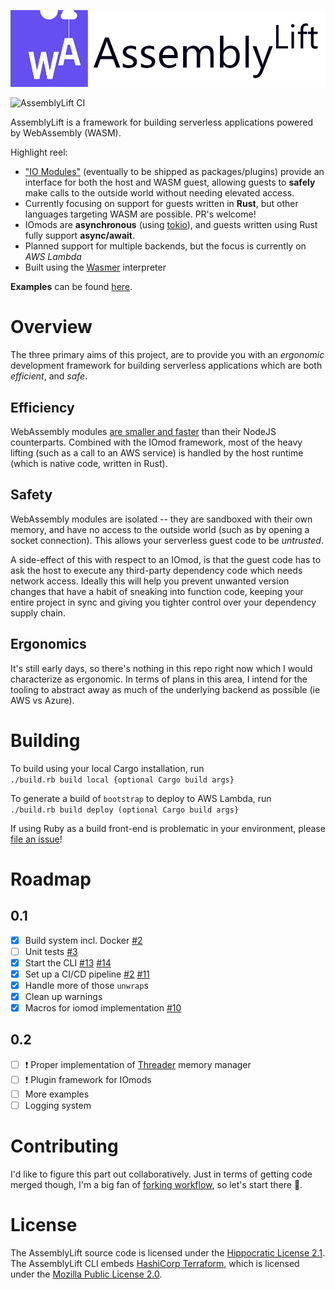 <p align="center">
  <img width="600" src="./docs/AssemblyLift_logo_with_text.png">
</p>

![AssemblyLift CI](https://github.com/akkoro/assemblylift/workflows/AssemblyLift%20CI/badge.svg)

AssemblyLift is a framework for building serverless applications powered by WebAssembly (WASM).

Highlight reel:

- ["IO Modules"](backends/aws-lambda/iomod) (eventually to be shipped as packages/plugins) provide an interface for both the host and WASM guest,
  allowing guests to **safely** make calls to the outside world without needing elevated access.
- Currently focusing on support for guests written in **Rust**, but other languages targeting WASM are possible. PR's welcome!
- IOmods are **asynchronous** (using [tokio](https://github.com/tokio-rs/tokio)), and guests written using Rust fully support **async/await**.
- Planned support for multiple backends, but the focus is currently on _AWS Lambda_
- Built using the [Wasmer](https://wasmer.io) interpreter

**Examples** can be found [here](/examples).

# Overview

The three primary aims of this project, are to provide you with an _ergonomic_ development framework for building serverless applications
which are both _efficient_, and _safe_.

## Efficiency

WebAssembly modules [are smaller and faster](https://medium.com/@OPTASY.com/webassembly-vs-javascript-is-wasm-faster-than-js-when-does-javascript-perform-better-db86d2ecf2cc)
than their NodeJS counterparts. Combined with the IOmod framework, most of the heavy lifting (such as a call to an AWS
service) is handled by the host runtime (which is native code, written in Rust).

## Safety

WebAssembly modules are isolated -- they are sandboxed with their own memory, and have no access to the outside world
(such as by opening a socket connection). This allows your serverless guest code to be _untrusted_.

A side-effect of this with respect to an IOmod, is that the guest code has to ask the host to execute
any third-party dependency code which needs network access. Ideally this will help you prevent unwanted version changes that
have a habit of sneaking into function code, keeping your entire project in sync and giving you tighter control over
your dependency supply chain.

## Ergonomics

It's still early days, so there's nothing in this repo right now which I would characterize as ergonomic. In terms of
plans in this area, I intend for the tooling to abstract away as much of the underlying backend as possible (ie AWS vs Azure).

# Building

To build using your local Cargo installation, run  
`./build.rb build local {optional Cargo build args}`

To generate a build of `bootstrap` to deploy to AWS Lambda, run  
`./build.rb build deploy (optional Cargo build args}`

If using Ruby as a build front-end is problematic in your environment, please [file an issue](https://github.com/akkoro/assemblylift/issues/new?labels=bug)!

# Roadmap

## 0.1

- [x] Build system incl. Docker [#2](https://github.com/akkoro/assemblylift/issues/2)
- [ ] Unit tests [#3](https://github.com/akkoro/assemblylift/issues/3)
- [x] Start the CLI [#13](https://github.com/akkoro/assemblylift/pull/13) [#14](https://github.com/akkoro/assemblylift/issues/14)
- [x] Set up a CI/CD pipeline [#2](https://github.com/akkoro/assemblylift/issues/2) [#11](https://github.com/akkoro/assemblylift/pull/11)
- [x] Handle more of those `unwrap`s
- [x] Clean up warnings
- [x] Macros for iomod implementation [#10](https://github.com/akkoro/assemblylift/pull/10)

## 0.2

- [ ] ❗ Proper implementation of [Threader](/core/event/src/threader.rs) memory manager
- [ ] ❗ Plugin framework for IOmods
- [ ] More examples
- [ ] Logging system

# Contributing

I'd like to figure this part out collaboratively. Just in terms of getting code merged though,
I'm a big fan of [forking workflow](https://www.atlassian.com/git/tutorials/comparing-workflows/forking-workflow),
so let's start there 🙂.

# License

The AssemblyLift source code is licensed under the [Hippocratic License 2.1](/LICENSE.md).  
The AssemblyLift CLI embeds [HashiCorp Terraform](https://terraform.io), which is licensed under the [Mozilla Public License 2.0](https://www.mozilla.org/en-US/MPL/2.0/).
